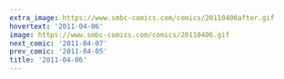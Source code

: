 ```yaml
---
extra_image: https://www.smbc-comics.com/comics/20110406after.gif
hovertext: '2011-04-06'
image: https://www.smbc-comics.com/comics/20110406.gif
next_comic: '2011-04-07'
prev_comic: '2011-04-05'
title: '2011-04-06'
---
```


